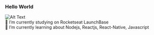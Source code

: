 ### Hello World
![Alt Text](https://lh6.googleusercontent.com/3JAptepbZJg5YuB3KFKkouTYQx001E7_Md_2Zb3drDGfg89ARexBkjdeZat3uUwfVENnXzCF4tdUN2pWb7ncGbSGOZu4jyVCv4xIlSyYfyBXYVswrPNfm82jtMTcPnHHpw2UnGY) </br>
 🔭 I’m currently studying on Rocketseat LaunchBase </br>
 🌱 I’m currently learning about Nodejs, Reactjs, React-Native, Javascript
<!--
**Rvkash/rvkash** is a ✨ _special_ ✨ repository because its `README.md` (this file) appears on your GitHub profile.

Here are some ideas to get you started:

- 🔭 I’m currently studyng on Rocket seat LaunchBase.
- 🌱 I’m currently learning about Nodejs, Reactjs, React-Native, Javascript.
- 👯 I’m looking to collaborate on ...
- 🤔 I’m looking for help with ...
- 💬 Ask me about ...
- 📫 How to reach me: 
- 😄 Pronouns: ...
- ⚡ Fun fact: ...
